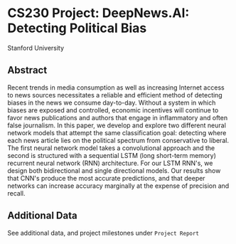 # CS230 Project: DeepNews.AI: Detecting Political Bias

Stanford University

## Abstract

Recent trends in media consumption as well as increasing Internet access to news sources necessitates a reliable and efficient method of detecting biases in the news we consume day-to-day. Without a system in which biases are exposed and controlled, economic incentives will continue to favor news publications and authors that engage in inflammatory and often false journalism. In this paper, we develop and explore two different neural network models that attempt the same classification goal: detecting where each news article lies on the political spectrum from conservative to liberal. The first neural network model takes a convolutional approach and the second is structured with a sequential LSTM (long short-term memory) recurrent neural network (RNN) architecture. For our LSTM RNN's, we design both bidirectional and single directional models. Our results show that CNN's produce the most accurate predictions, and that deeper networks can increase accuracy marginally at the expense of precision and recall.

## Additional Data

See additional data, and project milestones under `Project Report`
